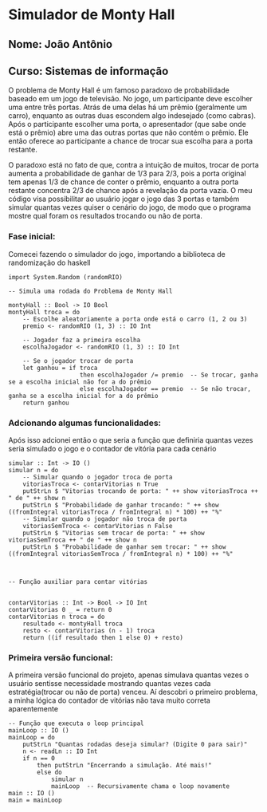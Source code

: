 # Simulador de Monty Hall
## Nome: João Antônio
## Curso: Sistemas de informação

O problema de Monty Hall é um famoso paradoxo de probabilidade baseado em um jogo de televisão. No jogo, um participante deve escolher uma entre três portas. Atrás de uma delas há um prêmio (geralmente um carro), enquanto as outras duas escondem algo indesejado (como cabras). Após o participante escolher uma porta, o apresentador (que sabe onde está o prêmio) abre uma das outras portas que não contém o prêmio. Ele então oferece ao participante a chance de trocar sua escolha para a porta restante.

O paradoxo está no fato de que, contra a intuição de muitos, trocar de porta aumenta a probabilidade de ganhar de 1/3 para 2/3, pois a porta original tem apenas 1/3 de chance de conter o prêmio, enquanto a outra porta restante concentra 2/3 de chance após a revelação da porta vazia.
O meu código visa possibilitar ao usuário jogar o jogo das 3 portas e também simular quantas vezes quiser o cenário do jogo, de modo que o programa mostre qual foram os resultados trocando ou não de porta.


### Fase inicial: 

Comecei fazendo o simulador do jogo, importando a biblioteca de randomização do haskell

~~~
import System.Random (randomRIO)
	
-- Simula uma rodada do Problema de Monty Hall

montyHall :: Bool -> IO Bool
montyHall troca = do
    -- Escolhe aleatoriamente a porta onde está o carro (1, 2 ou 3)
    premio <- randomRIO (1, 3) :: IO Int
    
    -- Jogador faz a primeira escolha
    escolhaJogador <- randomRIO (1, 3) :: IO Int
    
    -- Se o jogador trocar de porta
    let ganhou = if troca
                    then escolhaJogador /= premio  -- Se trocar, ganha se a escolha inicial não for a do prêmio
                    else escolhaJogador == premio  -- Se não trocar, ganha se a escolha inicial for a do prêmio
    return ganhou
  ~~~


### Adcionando algumas funcionalidades:

Após isso adcionei então o que seria a função que definiria quantas vezes seria simulado o jogo e o contador de vitória para cada cenário


~~~
simular :: Int -> IO ()
simular n = do
    -- Simular quando o jogador troca de porta
    vitoriasTroca <- contarVitorias n True
    putStrLn $ "Vitorias trocando de porta: " ++ show vitoriasTroca ++ " de " ++ show n
    putStrLn $ "Probabilidade de ganhar trocando: " ++ show ((fromIntegral vitoriasTroca / fromIntegral n) * 100) ++ "%"
    -- Simular quando o jogador não troca de porta
    vitoriasSemTroca <- contarVitorias n False
    putStrLn $ "Vitorias sem trocar de porta: " ++ show vitoriasSemTroca ++ " de " ++ show n
    putStrLn $ "Probabilidade de ganhar sem trocar: " ++ show ((fromIntegral vitoriasSemTroca / fromIntegral n) * 100) ++ "%"



-- Função auxiliar para contar vitórias


contarVitorias :: Int -> Bool -> IO Int
contarVitorias 0 _ = return 0
contarVitorias n troca = do
    resultado <- montyHall troca
    resto <- contarVitorias (n - 1) troca
    return ((if resultado then 1 else 0) + resto)
~~~

### Primeira versão funcional:

A primeira versão funcional do projeto, apenas simulava quantas vezes o usuário sentisse necessidade mostrando quantas vezes cada estratégia(trocar ou não de porta) venceu. Aí descobri o primeiro problema, a minha lógica do contador de vitórias não tava muito correta aparentemente

~~~
-- Função que executa o loop principal
mainLoop :: IO ()
mainLoop = do
    putStrLn "Quantas rodadas deseja simular? (Digite 0 para sair)"
    n <- readLn :: IO Int
    if n == 0
        then putStrLn "Encerrando a simulação. Até mais!"
        else do
            simular n
            mainLoop  -- Recursivamente chama o loop novamente
main :: IO ()
main = mainLoop

~~~


  
